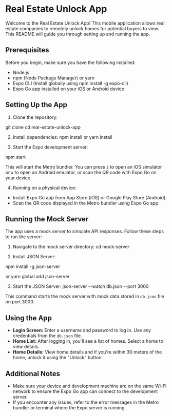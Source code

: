 # Real Estate Unlock App

Welcome to the Real Estate Unlock App! This mobile application allows real estate companies to remotely unlock homes for potential buyers to view. This README will guide you through setting up and running the app.

## Prerequisites

Before you begin, make sure you have the following installed:

- Node.js
- npm (Node Package Manager) or yarn
- Expo CLI (Install globally using npm install -g expo-cli)
- Expo Go app installed on your iOS or Android device

## Setting Up the App

1. Clone the repository:

git clone <repository-url>
cd real-estate-unlock-app

2. Install dependencies:
   npm install
   or
   yarn install

3. Start the Expo development server:

npm start

This will start the Metro bundler. You can press `i` to open an iOS simulator or `a` to open an Android emulator, or scan the QR code with Expo Go on your device.

4. Running on a physical device:

- Install Expo Go app from App Store (iOS) or Google Play Store (Android).
- Scan the QR code displayed in the Metro bundler using Expo Go app.

## Running the Mock Server

The app uses a mock server to simulate API responses. Follow these steps to run the server:

1. Navigate to the mock server directory:
   cd mock-server

2. Install JSON Server:

npm install -g json-server

or
yarn global add json-server

3. Start the JSON Server:
   json-server --watch db.json --port 3000

This command starts the mock server with mock data stored in `db.json` file on port 3000.

## Using the App

- **Login Screen:** Enter a username and password to log in. Use any credentials from the `db.json` file.
- **Home List:** After logging in, you'll see a list of homes. Select a home to view details.
- **Home Details:** View home details and if you're within 30 meters of the home, unlock it using the "Unlock" button.

## Additional Notes

- Make sure your device and development machine are on the same Wi-Fi network to ensure the Expo Go app can connect to the development server.
- If you encounter any issues, refer to the error messages in the Metro bundler or terminal where the Expo server is running.
